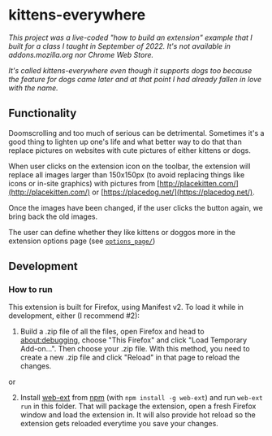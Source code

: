 # kittens-everywhere

_This project was a live-coded "how to build an extension" example that I built for a class I taught in September of 2022. It's not available in addons.mozilla.org nor Chrome Web Store._

_It's called kittens-everywhere even though it supports dogs too because the feature for dogs came later and at that point I had already fallen in love with the name._

## Functionality

Doomscrolling and too much of serious can be detrimental. Sometimes it's a good thing to lighten up one's life and what better way to do that than replace pictures on websites with cute pictures of either kittens or dogs.

When user clicks on the extension icon on the toolbar, the extension will replace all images larger than 150x150px (to avoid replacing things like icons or in-site graphics) with pictures from [http://placekitten.com/](http://placekitten.com/) or [https://placedog.net/](https://placedog.net/).

Once the images have been changed, if the user clicks the button again, we bring back the old images.

The user can define whether they like kittens or doggos more in the extension options page (see [`options_page/`](options_page/))

## Development

### How to run

This extension is built for Firefox, using Manifest v2. To load it while in development, either (I recommend #2):

1. Build a .zip file of all the files, open Firefox and head to [about:debugging](about:debugging), choose "This Firefox" and click "Load Temporary Add-on...". Then choose your .zip file. With this method, you need to create a new .zip file and click "Reload" in that page to reload the changes.

or

2. Install [web-ext](https://github.com/mozilla/web-ext) from [npm](https://www.npmjs.com/) (with `npm install -g web-ext`) and run `web-ext run` in this folder. That will package the extension, open a fresh Firefox window and load the extension in. It will also provide hot reload so the extension gets reloaded everytime you save your changes.